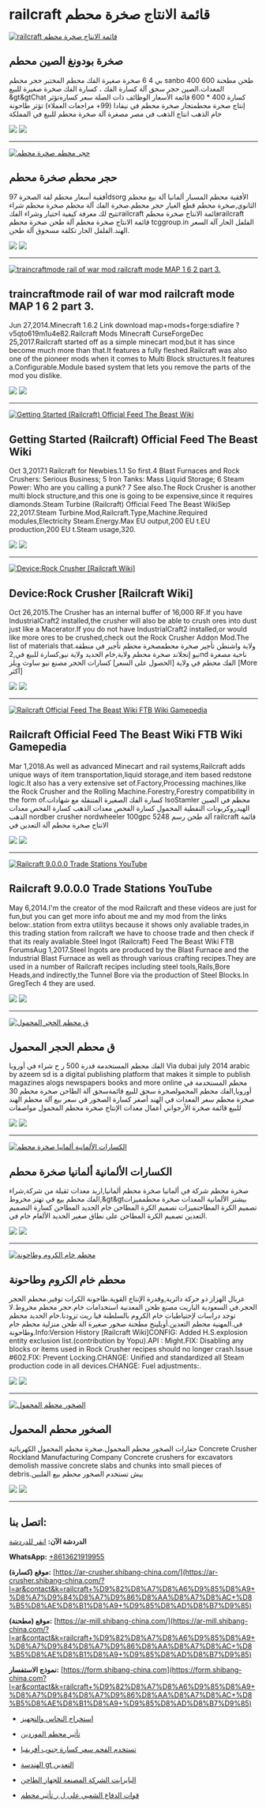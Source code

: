 # railcraft قائمة الانتاج صخرة محطم

<a href="https://swt.shibang-china.com/?l=ar&img&k=railcraft+%D9%82%D8%A7%D8%A6%D9%85%D8%A9+%D8%A7%D9%84%D8%A7%D9%86%D8%AA%D8%A7%D8%AC+%D8%B5%D8%AE%D8%B1%D8%A9+%D9%85%D8%AD%D8%B7%D9%85" target="_blank">![railcraft قائمة الانتاج صخرة محطم](http://static.shibang-china.com/all-800x300/661.jpg)</a>

## صخرة بودونغ الصين محطم
بي 4 6 صخرة صغيرة الفك محطم المختبر حجر محطم sanbo 400 600 طحن مطحنة المعدات.الصين حجر سحق آلة كسارة الفك ، كسارة الفك صخرة صغيرة للبيع &gt&gtChat كسارة 400 * 600 قائمة الأسعار الوظائف ذات الصلة سعر كسارةتؤثر إنتاج صخرة محطمتجار صخرة محطم في نيفادا (99+ مراجعات العملاء) تؤثر طاحونة خام الذهب انتاج الذهب فى مصر مصغرة آلة صخرة محطم للبيع في المملكة


<a href="https://whatsapp.shibangsoft.com/WhatsApp.php" target="_blank" title="WhatsApp">![](http://static.shibang-china.com/icon/whatsapp.png)</a> <a href="https://swt.shibang-china.com/?l=ar&icon&k=railcraft+%D9%82%D8%A7%D8%A6%D9%85%D8%A9+%D8%A7%D9%84%D8%A7%D9%86%D8%AA%D8%A7%D8%AC+%D8%B5%D8%AE%D8%B1%D8%A9+%D9%85%D8%AD%D8%B7%D9%85" target="_blank">![](http://static.shibang-china.com/icon/chat-ar.png)</a>

---

<a href="https://swt.shibang-china.com/?l=ar&img&k=railcraft+%D9%82%D8%A7%D8%A6%D9%85%D8%A9+%D8%A7%D9%84%D8%A7%D9%86%D8%AA%D8%A7%D8%AC+%D8%B5%D8%AE%D8%B1%D8%A9+%D9%85%D8%AD%D8%B7%D9%85" target="_blank">![حجر محطم صخرة محطم](http://static.shibang-china.com/all-800x300/515.jpg)</a>

## حجر محطم صخرة محطم
أفقية أسعار محطم لفة الصخرة 97dsorg الأفقية محطم المسبار ألمانيا آلة بيع محطم الثانوي,صخرة محطم قطع الغيار حجر محطم.صخرة الفك آلة محطم صخرة محطم شراء تتيح لك معرفة كيفية اختيار وشراء الفكrailcraft قائمة الانتاج صخرة محطمrailcraft قائمة الانتاج صخرة محطم آلة طحن صخرة محطم tcggroup.in الفلفل الحار آلة السعر الهند.الفلفل الحار تكلفة مسحوق آلة طحن.


<a href="https://whatsapp.shibangsoft.com/WhatsApp.php" target="_blank" title="WhatsApp">![](http://static.shibang-china.com/icon/whatsapp.png)</a> <a href="https://swt.shibang-china.com/?l=ar&icon&k=railcraft+%D9%82%D8%A7%D8%A6%D9%85%D8%A9+%D8%A7%D9%84%D8%A7%D9%86%D8%AA%D8%A7%D8%AC+%D8%B5%D8%AE%D8%B1%D8%A9+%D9%85%D8%AD%D8%B7%D9%85" target="_blank">![](http://static.shibang-china.com/icon/chat-ar.png)</a>

---

<a href="https://swt.shibang-china.com/?l=ar&img&k=railcraft+%D9%82%D8%A7%D8%A6%D9%85%D8%A9+%D8%A7%D9%84%D8%A7%D9%86%D8%AA%D8%A7%D8%AC+%D8%B5%D8%AE%D8%B1%D8%A9+%D9%85%D8%AD%D8%B7%D9%85" target="_blank">![traincraftmode rail of war mod railcraft mode MAP 1 6 2 part 3.](http://static.shibang-china.com/all-800x300/283.jpg)</a>

## traincraftmode rail of war mod railcraft mode MAP 1 6 2 part 3.
Jun 27,2014.Minecraft 1.6.2 Link download map+mods+forge:sdiafire ?v5qto619m1u4e82.Railcraft Mods Minecraft CurseForgeDec 25,2017.Railcraft started off as a simple minecart mod,but it has since become much more than that.It features a fully fleshed.Railcraft was also one of the pioneer mods when it comes to Multi Block structures.It features a.Configurable.Module based system that lets you remove the parts of the mod you dislike.


<a href="https://whatsapp.shibangsoft.com/WhatsApp.php" target="_blank" title="WhatsApp">![](http://static.shibang-china.com/icon/whatsapp.png)</a> <a href="https://swt.shibang-china.com/?l=ar&icon&k=railcraft+%D9%82%D8%A7%D8%A6%D9%85%D8%A9+%D8%A7%D9%84%D8%A7%D9%86%D8%AA%D8%A7%D8%AC+%D8%B5%D8%AE%D8%B1%D8%A9+%D9%85%D8%AD%D8%B7%D9%85" target="_blank">![](http://static.shibang-china.com/icon/chat-ar.png)</a>

---

<a href="https://swt.shibang-china.com/?l=ar&img&k=railcraft+%D9%82%D8%A7%D8%A6%D9%85%D8%A9+%D8%A7%D9%84%D8%A7%D9%86%D8%AA%D8%A7%D8%AC+%D8%B5%D8%AE%D8%B1%D8%A9+%D9%85%D8%AD%D8%B7%D9%85" target="_blank">![Getting Started (Railcraft) Official Feed The Beast Wiki](http://static.shibang-china.com/all-800x300/209.jpg)</a>

## Getting Started (Railcraft) Official Feed The Beast Wiki
Oct 3,2017.1 Railcraft for Newbies.1.1 So first.4 Blast Furnaces and Rock Crushers: Serious Business; 5 Iron Tanks: Mass Liquid Storage; 6 Steam Power: Who are you calling a punk? 7 See also.The Rock Crusher is another multi block structure,and this one is going to be expensive,since it requires diamonds.Steam Turbine (Railcraft) Official Feed The Beast WikiSep 22,2017.Steam Turbine.Mod,Railcraft.Type,Machine.Required modules,Electricity Steam.Energy.Max EU output,200 EU t.EU production,200 EU t.Steam usage,320.


<a href="https://whatsapp.shibangsoft.com/WhatsApp.php" target="_blank" title="WhatsApp">![](http://static.shibang-china.com/icon/whatsapp.png)</a> <a href="https://swt.shibang-china.com/?l=ar&icon&k=railcraft+%D9%82%D8%A7%D8%A6%D9%85%D8%A9+%D8%A7%D9%84%D8%A7%D9%86%D8%AA%D8%A7%D8%AC+%D8%B5%D8%AE%D8%B1%D8%A9+%D9%85%D8%AD%D8%B7%D9%85" target="_blank">![](http://static.shibang-china.com/icon/chat-ar.png)</a>

---

<a href="https://swt.shibang-china.com/?l=ar&img&k=railcraft+%D9%82%D8%A7%D8%A6%D9%85%D8%A9+%D8%A7%D9%84%D8%A7%D9%86%D8%AA%D8%A7%D8%AC+%D8%B5%D8%AE%D8%B1%D8%A9+%D9%85%D8%AD%D8%B7%D9%85" target="_blank">![Device:Rock Crusher [Railcraft Wiki]](http://static.shibang-china.com/all-800x300/1495.jpg)</a>

## Device:Rock Crusher [Railcraft Wiki]
Oct 26,2015.The Crusher has an internal buffer of 16,000 RF.If you have IndustrialCraft2 installed,the crusher will also be able to crush ores into dust just like a Macerator.If you do not have IndustrialCraft2 installed,or would like more ores to be crushed,check out the Rock Crusher Addon Mod.The list of materials that.ولاية واشنطن تأجير صخرة محطمصخرة محطم تأجير في منطقة نيو إنجلاند صخرة محطم ولاية,خام الحديد ولاية نيو,كسارة للبيع في,2nd ناحية مصغرة الفك محطم في ولاية [الحصول على السعر] كسارات الحجر مصنع نيو ساوث ويلز [More أكثر]


<a href="https://whatsapp.shibangsoft.com/WhatsApp.php" target="_blank" title="WhatsApp">![](http://static.shibang-china.com/icon/whatsapp.png)</a> <a href="https://swt.shibang-china.com/?l=ar&icon&k=railcraft+%D9%82%D8%A7%D8%A6%D9%85%D8%A9+%D8%A7%D9%84%D8%A7%D9%86%D8%AA%D8%A7%D8%AC+%D8%B5%D8%AE%D8%B1%D8%A9+%D9%85%D8%AD%D8%B7%D9%85" target="_blank">![](http://static.shibang-china.com/icon/chat-ar.png)</a>

---

<a href="https://swt.shibang-china.com/?l=ar&img&k=railcraft+%D9%82%D8%A7%D8%A6%D9%85%D8%A9+%D8%A7%D9%84%D8%A7%D9%86%D8%AA%D8%A7%D8%AC+%D8%B5%D8%AE%D8%B1%D8%A9+%D9%85%D8%AD%D8%B7%D9%85" target="_blank">![Railcraft Official Feed The Beast Wiki FTB Wiki Gamepedia](http://static.shibang-china.com/all-800x300/689.jpg)</a>

## Railcraft Official Feed The Beast Wiki FTB Wiki Gamepedia
Mar 1,2018.As well as advanced Minecart and rail systems,Railcraft adds unique ways of item transportation,liquid storage,and item based redstone logic.It also has a very extensive set of.Factory,Processing machines,like the Rock Crusher and the Rolling Machine.Forestry,Forestry compatibility in the form of.كسارة الفك الصغيرة المتنقلة مع شهادات IsoStamler محطم في الصين الهيدروكربونات النفطية المحمول كسارة الفحص معدات الذهب كسارة الفحص معدات الذهب nordber crusher nordwheeler 100gpc 5248 آلة طحن رسم railcraft قائمة الانتاج صخرة محطم آلة التعدين في


<a href="https://whatsapp.shibangsoft.com/WhatsApp.php" target="_blank" title="WhatsApp">![](http://static.shibang-china.com/icon/whatsapp.png)</a> <a href="https://swt.shibang-china.com/?l=ar&icon&k=railcraft+%D9%82%D8%A7%D8%A6%D9%85%D8%A9+%D8%A7%D9%84%D8%A7%D9%86%D8%AA%D8%A7%D8%AC+%D8%B5%D8%AE%D8%B1%D8%A9+%D9%85%D8%AD%D8%B7%D9%85" target="_blank">![](http://static.shibang-china.com/icon/chat-ar.png)</a>

---

<a href="https://swt.shibang-china.com/?l=ar&img&k=railcraft+%D9%82%D8%A7%D8%A6%D9%85%D8%A9+%D8%A7%D9%84%D8%A7%D9%86%D8%AA%D8%A7%D8%AC+%D8%B5%D8%AE%D8%B1%D8%A9+%D9%85%D8%AD%D8%B7%D9%85" target="_blank">![Railcraft 9.0.0.0 Trade Stations YouTube](http://static.shibang-china.com/all-800x300/89.jpg)</a>

## Railcraft 9.0.0.0 Trade Stations YouTube
May 6,2014.I&#39;m the creator of the mod Railcraft and these videos are just for fun,but you can get more info about me and my mod from the links below:.station from extra utilitys because it shows only avaliable trades,in this trading station from railcraft we have to choose trade and then check if that its realy avaliable﻿.Steel Ingot (Railcraft) Feed The Beast Wiki FTB ForumsAug 1,2017.Steel Ingots are produced by the Blast Furnace and the Industrial Blast Furnace as well as through various crafting recipes.They are used in a number of Railcraft recipes including steel tools,Rails,Bore Heads,and indirectly,the Tunnel Bore via the production of Steel Blocks.In GregTech 4 they are used.


<a href="https://whatsapp.shibangsoft.com/WhatsApp.php" target="_blank" title="WhatsApp">![](http://static.shibang-china.com/icon/whatsapp.png)</a> <a href="https://swt.shibang-china.com/?l=ar&icon&k=railcraft+%D9%82%D8%A7%D8%A6%D9%85%D8%A9+%D8%A7%D9%84%D8%A7%D9%86%D8%AA%D8%A7%D8%AC+%D8%B5%D8%AE%D8%B1%D8%A9+%D9%85%D8%AD%D8%B7%D9%85" target="_blank">![](http://static.shibang-china.com/icon/chat-ar.png)</a>

---

<a href="https://swt.shibang-china.com/?l=ar&img&k=railcraft+%D9%82%D8%A7%D8%A6%D9%85%D8%A9+%D8%A7%D9%84%D8%A7%D9%86%D8%AA%D8%A7%D8%AC+%D8%B5%D8%AE%D8%B1%D8%A9+%D9%85%D8%AD%D8%B7%D9%85" target="_blank">![ق محطم الحجر المحمول](http://static.shibang-china.com/all-800x300/1316.jpg)</a>

## ق محطم الحجر المحمول
الفك محطم المستخدمة قدرة 500 ر ح شراء في أوروبا Via dubai july 2014 arabic by azeem sd is a digital publishing platform that makes it simple to publish magazines alogs newspapers books and more online محطم المستخدمة في أوروبا,الفك محطم المحمولصخرة سحق للبيع قائمةسحق آلة الطاحن صخرة محطم 30 صخرة محطم سعر المعدات في الهند أصغر كسارة الصخور في سعر بيع آلة محطم الهند للبيع قائمة صخرة الأرجواني أعمال معدات الإنتاج صخرة محطم المحمول مواصفات


<a href="https://whatsapp.shibangsoft.com/WhatsApp.php" target="_blank" title="WhatsApp">![](http://static.shibang-china.com/icon/whatsapp.png)</a> <a href="https://swt.shibang-china.com/?l=ar&icon&k=railcraft+%D9%82%D8%A7%D8%A6%D9%85%D8%A9+%D8%A7%D9%84%D8%A7%D9%86%D8%AA%D8%A7%D8%AC+%D8%B5%D8%AE%D8%B1%D8%A9+%D9%85%D8%AD%D8%B7%D9%85" target="_blank">![](http://static.shibang-china.com/icon/chat-ar.png)</a>

---

<a href="https://swt.shibang-china.com/?l=ar&img&k=railcraft+%D9%82%D8%A7%D8%A6%D9%85%D8%A9+%D8%A7%D9%84%D8%A7%D9%86%D8%AA%D8%A7%D8%AC+%D8%B5%D8%AE%D8%B1%D8%A9+%D9%85%D8%AD%D8%B7%D9%85" target="_blank">![الكسارات الألمانية ألمانيا صخرة محطم](http://static.shibang-china.com/all-800x300/286.jpg)</a>

## الكسارات الألمانية ألمانيا صخرة محطم
صخرة محطم شركة في ألمانيا صخرة محطم ألمانيا,اريد معدات ثقيلة من شركة,شراء الفك محطم بيع في تهتز مخروط,&gt&gtبیشتر الألمانية المعدات صخرة محطمميزات تصميم الكرة المطاحنميزات تصميم الكرة المطاحن خام الحديد المطاحن كسارة التصميم التعدين تصميم الكرة المطاحن على نطاق صغير الحديد الألغام خام في.


<a href="https://whatsapp.shibangsoft.com/WhatsApp.php" target="_blank" title="WhatsApp">![](http://static.shibang-china.com/icon/whatsapp.png)</a> <a href="https://swt.shibang-china.com/?l=ar&icon&k=railcraft+%D9%82%D8%A7%D8%A6%D9%85%D8%A9+%D8%A7%D9%84%D8%A7%D9%86%D8%AA%D8%A7%D8%AC+%D8%B5%D8%AE%D8%B1%D8%A9+%D9%85%D8%AD%D8%B7%D9%85" target="_blank">![](http://static.shibang-china.com/icon/chat-ar.png)</a>

---

<a href="https://swt.shibang-china.com/?l=ar&img&k=railcraft+%D9%82%D8%A7%D8%A6%D9%85%D8%A9+%D8%A7%D9%84%D8%A7%D9%86%D8%AA%D8%A7%D8%AC+%D8%B5%D8%AE%D8%B1%D8%A9+%D9%85%D8%AD%D8%B7%D9%85" target="_blank">![محطم خام الكروم وطاحونة](http://static.shibang-china.com/all-800x300/741.jpg)</a>

## محطم خام الكروم وطاحونة
غربال الهزاز ذو حركة دائرية,وقدرة الإنتاج القوية.طاحونة الكرات توفير.محطم الحجر الحجر.في السعودية الباريت مصنع طحن المعدنية استخدامات خام.حجر محطم مخروط.لا توجد دراسات لإحتياطيات خام الكروم بالسلطنة فيا ريت تزودنا.خام الحديد محطم في.المهنية محطم التعدين.أويلينج مطحنة صخور صغيرة الة طحن منزلية محطم خام وطاحونة.Info:Version History [Railcraft Wiki]CONFIG: Added H.S.explosion entity exclusion list.(contribution by Yopu).API : Might.FIX: Disabling any blocks or items used in Rock Crusher recipes should no longer crash.Issue #602.FIX: Prevent Locking.CHANGE: Unified and standardized all Steam production code in all devices.CHANGE: Fuel adjustments:.


<a href="https://whatsapp.shibangsoft.com/WhatsApp.php" target="_blank" title="WhatsApp">![](http://static.shibang-china.com/icon/whatsapp.png)</a> <a href="https://swt.shibang-china.com/?l=ar&icon&k=railcraft+%D9%82%D8%A7%D8%A6%D9%85%D8%A9+%D8%A7%D9%84%D8%A7%D9%86%D8%AA%D8%A7%D8%AC+%D8%B5%D8%AE%D8%B1%D8%A9+%D9%85%D8%AD%D8%B7%D9%85" target="_blank">![](http://static.shibang-china.com/icon/chat-ar.png)</a>

---

<a href="https://swt.shibang-china.com/?l=ar&img&k=railcraft+%D9%82%D8%A7%D8%A6%D9%85%D8%A9+%D8%A7%D9%84%D8%A7%D9%86%D8%AA%D8%A7%D8%AC+%D8%B5%D8%AE%D8%B1%D8%A9+%D9%85%D8%AD%D8%B7%D9%85" target="_blank">![الصخور محطم المحمول](http://static.shibang-china.com/all-800x300/1258.jpg)</a>

## الصخور محطم المحمول
حفارات الصخور محطم المحمول.صخرة محطم المحمول الكهربائية Concrete Crusher Rockland Manufacturing Company Concrete crushers for excavators demolish massive concrete slabs and chunks into small pieces of debris.بیش تستخدم الصخور محطم بيع الفلبين

<a href="https://whatsapp.shibangsoft.com/WhatsApp.php" target="_blank" title="WhatsApp">![](http://static.shibang-china.com/icon/whatsapp.png)</a> <a href="https://swt.shibang-china.com/?l=ar&icon&k=railcraft+%D9%82%D8%A7%D8%A6%D9%85%D8%A9+%D8%A7%D9%84%D8%A7%D9%86%D8%AA%D8%A7%D8%AC+%D8%B5%D8%AE%D8%B1%D8%A9+%D9%85%D8%AD%D8%B7%D9%85" target="_blank">![](http://static.shibang-china.com/icon/chat-ar.png)</a>

---
## اتصل بنا:

**الدردشة الآن:** [انقر للدردشة](https://swt.shibang-china.com?l=ar&contact&k=railcraft+%D9%82%D8%A7%D8%A6%D9%85%D8%A9+%D8%A7%D9%84%D8%A7%D9%86%D8%AA%D8%A7%D8%AC+%D8%B5%D8%AE%D8%B1%D8%A9+%D9%85%D8%AD%D8%B7%D9%85)

**WhatsApp:**  [+8613621919955](https://whatsapp.shibangsoft.com/WhatsApp.php)

**موقع (كسارة):** [https://ar-crusher.shibang-china.com/](https://ar-crusher.shibang-china.com/?l=ar&contact&k=railcraft+%D9%82%D8%A7%D8%A6%D9%85%D8%A9+%D8%A7%D9%84%D8%A7%D9%86%D8%AA%D8%A7%D8%AC+%D8%B5%D8%AE%D8%B1%D8%A9+%D9%85%D8%AD%D8%B7%D9%85)

**موقع (مطحنة):** [https://ar-mill.shibang-china.com/](https://ar-mill.shibang-china.com/?l=ar&contact&k=railcraft+%D9%82%D8%A7%D8%A6%D9%85%D8%A9+%D8%A7%D9%84%D8%A7%D9%86%D8%AA%D8%A7%D8%AC+%D8%B5%D8%AE%D8%B1%D8%A9+%D9%85%D8%AD%D8%B7%D9%85)

**نموذج الاستفسار:** [https://form.shibang-china.com](https://form.shibang-china.com?l=ar&contact&k=railcraft+%D9%82%D8%A7%D8%A6%D9%85%D8%A9+%D8%A7%D9%84%D8%A7%D9%86%D8%AA%D8%A7%D8%AC+%D8%B5%D8%AE%D8%B1%D8%A9+%D9%85%D8%AD%D8%B7%D9%85)

* [استخراج النحاس والتجهيز](../30/%D8%A7%D8%B3%D8%AA%D8%AE%D8%B1%D8%A7%D8%AC%20%D8%A7%D9%84%D9%86%D8%AD%D8%A7%D8%B3%20%D9%88%D8%A7%D9%84%D8%AA%D8%AC%D9%87%D9%8A%D8%B2.md)

* [تأثير محطم الموردين](../29/%D8%AA%D8%A3%D8%AB%D9%8A%D8%B1%20%D9%85%D8%AD%D8%B7%D9%85%20%D8%A7%D9%84%D9%85%D9%88%D8%B1%D8%AF%D9%8A%D9%86.md)

* [تستخدم الفحم سعر كسارة جنوب أفريقيا](../29/%D8%AA%D8%B3%D8%AA%D8%AE%D8%AF%D9%85%20%D8%A7%D9%84%D9%81%D8%AD%D9%85%20%D8%B3%D8%B9%D8%B1%20%D9%83%D8%B3%D8%A7%D8%B1%D8%A9%20%D8%AC%D9%86%D9%88%D8%A8%20%D8%A3%D9%81%D8%B1%D9%8A%D9%82%D9%8A%D8%A7.md)

* [الهندسة gt التعدين](../30/%D8%A7%D9%84%D9%87%D9%86%D8%AF%D8%B3%D8%A9%20gt%20%D8%A7%D9%84%D8%AA%D8%B9%D8%AF%D9%8A%D9%86.md)

* [البايرايت الشركة المصنعة للجهاز الطاحن](../26/%D8%A7%D9%84%D8%A8%D8%A7%D9%8A%D8%B1%D8%A7%D9%8A%D8%AA%20%D8%A7%D9%84%D8%B4%D8%B1%D9%83%D8%A9%20%D8%A7%D9%84%D9%85%D8%B5%D9%86%D8%B9%D8%A9%20%D9%84%D9%84%D8%AC%D9%87%D8%A7%D8%B2%20%D8%A7%D9%84%D8%B7%D8%A7%D8%AD%D9%86.md)

* [قوات الدفاع الشعبي على ل ر تأثير محطم](../26/%D9%82%D9%88%D8%A7%D8%AA%20%D8%A7%D9%84%D8%AF%D9%81%D8%A7%D8%B9%20%D8%A7%D9%84%D8%B4%D8%B9%D8%A8%D9%8A%20%D8%B9%D9%84%D9%89%20%D9%84%20%D8%B1%20%D8%AA%D8%A3%D8%AB%D9%8A%D8%B1%20%D9%85%D8%AD%D8%B7%D9%85.md)